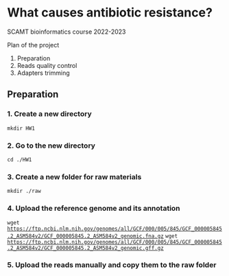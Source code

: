# What causes antibiotic resistance?

SCAMT bioinformatics course 2022-2023

Plan of the project
1. Preparation
2. Reads quality control
3. Adapters trimming 

## Preparation

### 1. Create a new directory
<code>mkdir HW1</code>

### 2. Go to the new directory
<code>cd ./HW1</code>

### 3. Create a new folder for raw materials
<code>mkdir ./raw </code>

### 4. Upload the reference genome and its annotation
<code>wget https://ftp.ncbi.nlm.nih.gov/genomes/all/GCF/000/005/845/GCF_000005845.2_ASM584v2/GCF_000005845.2_ASM584v2_genomic.fna.gz</code>
<code>wget https://ftp.ncbi.nlm.nih.gov/genomes/all/GCF/000/005/845/GCF_000005845.2_ASM584v2/GCF_000005845.2_ASM584v2_genomic.gff.gz</code>

### 5. Upload the reads manually and copy them to the raw folder

